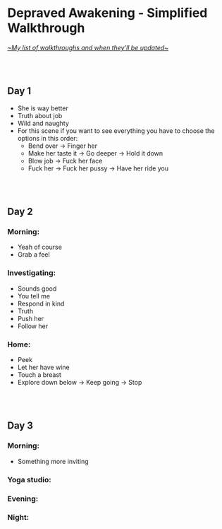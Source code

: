 # Depraved Awakening - Simplified Walkthrough
[*\~My list of walkthroughs and when they'll be updated\~*](https://www.patreon.com/maimlain)

<br>
<br>

## Day 1
- She is way better
- Truth about job
- Wild and naughty
- For this scene if you want to see everything you have to choose the options in this order:
  - Bend over -> Finger her
  - Make her taste it -> Go deeper -> Hold it down
  - Blow job -> Fuck her face
  - Fuck her -> Fuck her pussy -> Have her ride you
  
<br>
<br>

## Day 2
### Morning:
- Yeah of course
- Grab a feel

### Investigating:
- Sounds good
- You tell me
- Respond in kind
- Truth
- Push her
- Follow her

### Home:
- Peek
- Let her have wine
- Touch a breast
- Explore down below -> Keep going -> Stop

<br>
<br>

## Day 3
### Morning:
- Something more inviting


### Yoga studio:

### Evening:

### Night:

<br>
<br>
